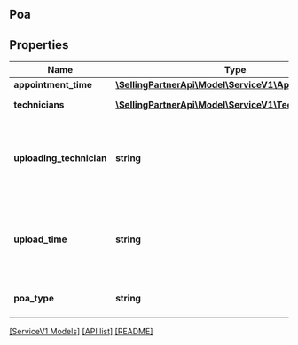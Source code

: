 ## Poa

## Properties

Name | Type | Description | Notes
------------ | ------------- | ------------- | -------------
**appointment_time** | [**\SellingPartnerApi\Model\ServiceV1\AppointmentTime**](AppointmentTime.md) |  | [optional]
**technicians** | [**\SellingPartnerApi\Model\ServiceV1\Technician[]**](Technician.md) | A list of technicians. | [optional]
**uploading_technician** | **string** | The identifier of the technician who uploaded the POA. | [optional]
**upload_time** | **string** | The date and time when the POA was uploaded, in ISO 8601 format. | [optional]
**poa_type** | **string** | The type of POA uploaded. | [optional]

[[ServiceV1 Models]](../) [[API list]](../../Api) [[README]](../../../README.md)
